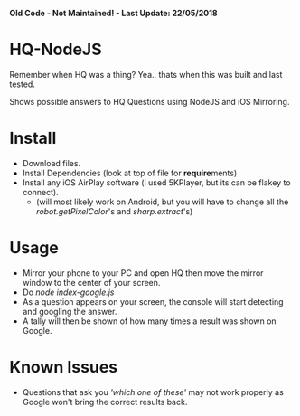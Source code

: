 **Old Code - Not Maintained! - Last Update: 22/05/2018**

# HQ-NodeJS
Remember when HQ was a thing? Yea.. thats when this was built and last tested.

Shows possible answers to HQ Questions using NodeJS and iOS Mirroring.

# Install
* Download files.
* Install Dependencies (look at top of file for **require**ments)
* Install any iOS AirPlay software (i used 5KPlayer, but its can be flakey to connect).
  * (will most likely work on Android, but you will have to change all the *robot.getPixelColor*'s and *sharp.extract*'s)

# Usage
* Mirror your phone to your PC and open HQ then move the mirror window to the center of your screen.
* Do *node index-google.js*
* As a question appears on your screen, the console will start detecting and googling the answer.
* A tally will then be shown of how many times a result was shown on Google.

# Known Issues
 * Questions that ask you *'which one of these'* may not work properly as Google won't bring the correct results back.
